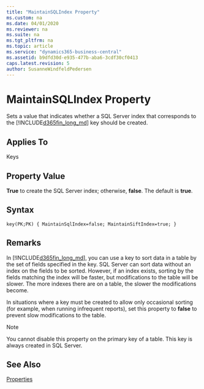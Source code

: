 ```yaml
---
title: "MaintainSQLIndex Property"
ms.custom: na
ms.date: 04/01/2020
ms.reviewer: na
ms.suite: na
ms.tgt_pltfrm: na
ms.topic: article
ms.service: "dynamics365-business-central"
ms.assetid: b9dfd30d-e935-477b-aba6-3cdf30cf0413
caps.latest.revision: 5
author: SusanneWindfeldPedersen
---
```


 

# MaintainSQLIndex Property
Sets a value that indicates whether a SQL Server index that corresponds to the [!INCLUDE[d365fin_long_md](../includes/d365fin_long_md.md)] key should be created.  
  
## Applies To  
 Keys  
  
## Property Value  
 **True** to create the SQL Server index; otherwise, **false**. The default is **true**.  

## Syntax
```
key(PK;PK) { MaintainSqlIndex=false; MaintainSiftIndex=true; }
```

## Remarks  
 In [!INCLUDE[d365fin_long_md](../includes/d365fin_long_md.md)], you can use a key to sort data in a table by the set of fields specified in the key. SQL Server can sort data without an index on the fields to be sorted. However, if an index exists, sorting by the fields matching the index will be faster, but modifications to the table will be slower. The more indexes there are on a table, the slower the modifications become.  
  
 In situations where a key must be created to allow only occasional sorting (for example, when running infrequent reports), set this property to **false** to prevent slow modifications to the table.  
  
> [!NOTE]  
>  You cannot disable this property on the primary key of a table. This key is always created in SQL Server.  
  
## See Also  
 [Properties](devenv-properties.md)